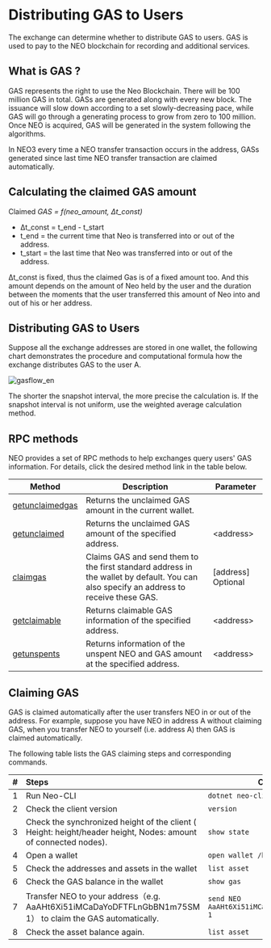 # Distributing GAS to Users

The exchange can determine whether to distribute GAS to users. GAS is used to pay to the NEO blockchain for recording and additional services. 

## What is GAS ?

GAS represents the right to use the Neo Blockchain. There will be 100 million GAS in total. GASs are generated along with every new block. The issuance will slow down according to a set slowly-decreasing pace, while GAS will go through a generating process to grow from zero to 100 million. Once NEO is acquired, GAS will be generated in the system following the algorithms.

In NEO3 every time a NEO transfer transaction occurs in the address, GASs generated since last time NEO transfer transaction are claimed automatically.

## Calculating the claimed GAS amount

Claimed *GAS = f(neo_amount, Δt_const)*

-  Δt_const = t_end - t_start
  -  t_end = the current time that Neo is transferred into or out of the address. 
  -  t_start = the last time that Neo was transferred into or out of the address. 

Δt_const is fixed, thus the claimed Gas is of a fixed amount too. And this amount depends on the amount of Neo held by the user and the duration between the moments that the user transferred this amount of Neo into and out of his or her address. 

## Distributing GAS to Users

Suppose all the exchange addresses are stored in one wallet, the following chart demonstrates the procedure and computational formula how the exchange distributes GAS to the user A.


![gasflow_en](../../sc/assets/gasflow_en.png)

The shorter the snapshot interval, the more precise the calculation is. If the snapshot interval is not uniform, use the weighted average calculation method.

## RPC methods

NEO provides a set of RPC methods to help exchanges query users' GAS information. For details, click the desired method link in the table below. 

| Method                                                       | Description                                                  | Parameter          |
| ------------------------------------------------------------ | ------------------------------------------------------------ | ------------------ |
| [getunclaimedgas](../../reference/rpc/latest-version/api/getunclaimedgas.md) | Returns the unclaimed GAS amount in the current wallet.      |                    |
| [getunclaimed](../../reference/rpc/latest-version/api/getunclaimed.md) | Returns the unclaimed GAS amount of the specified address.   | \<address>         |
| [claimgas](../../reference/rpc/latest-version/api/claimgas.md) | Claims GAS and send them to the first standard address in the wallet by default. You can also specify an address to receive these GAS. | [address] Optional |
| [getclaimable](../../reference/rpc/latest-version/api/getclaimable.md) | Returns claimable GAS information of the specified address.  | \<address>         |
| [getunspents](../../reference/rpc/latest-version/api/getunspents.md) | Returns information of the unspent NEO and GAS amount at the specified address. | \<address>         |

## Claiming GAS

GAS is claimed automatically after the user transfers NEO in or out of the address. For example, suppose you have NEO in address A without claiming GAS, when you transfer NEO to yourself (i.e. address A) then GAS is claimed automatically.

The following table lists the GAS claiming steps and corresponding commands.

| #    | Steps                                                        | Command                                         |
| ---- | :----------------------------------------------------------- | ----------------------------------------------- |
| 1    | Run Neo-CLI                                                  | `dotnet neo-cli.dll`                            |
| 2    | Check the client version                                     | `version`                                       |
| 3    | Check the synchronized height of the client ( Height: height/header height, Nodes: amount of connected nodes). | `show state`                                    |
| 4    | Open a wallet                                                | `open wallet /home/NeoNode/test.db3`            |
| 5    | Check the addresses and assets in the wallet                 | `list asset`                                    |
| 6    | Check the GAS balance in the wallet                          | `show gas`                                      |
| 7    | Transfer NEO to your address（e.g. AaAHt6Xi51iMCaDaYoDFTFLnGbBN1m75SM 1） to claim the GAS automatically. | `send NEO AaAHt6Xi51iMCaDaYoDFTFLnGbBN1m75SM 1` |
| 8    | Check the asset balance again.                               | `list asset`                                    |

